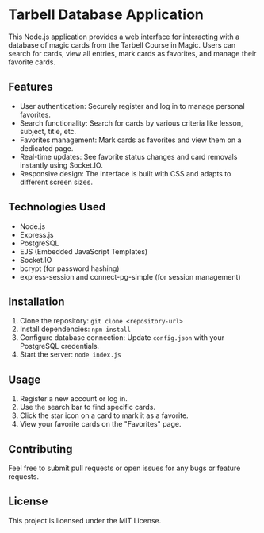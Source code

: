 <!DOCTYPE html>
<html>
<head>

</head>
<body>

<h1>Tarbell Database Application</h1>

<p>This Node.js application provides a web interface for interacting with a database of magic cards from the Tarbell Course in Magic. Users can search for cards, view all entries, mark cards as favorites, and manage their favorite cards.</p>

<h2>Features</h2>

<ul>
  <li>User authentication: Securely register and log in to manage personal favorites.</li>
  <li>Search functionality: Search for cards by various criteria like lesson, subject, title, etc.</li>
  <li>Favorites management: Mark cards as favorites and view them on a dedicated page.</li>
  <li>Real-time updates: See favorite status changes and card removals instantly using Socket.IO.</li>
  <li>Responsive design: The interface is built with CSS and adapts to different screen sizes.</li>
</ul>

<h2>Technologies Used</h2>

<ul>
  <li>Node.js</li>
  <li>Express.js</li>
  <li>PostgreSQL</li>
  <li>EJS (Embedded JavaScript Templates)</li>
  <li>Socket.IO</li>
  <li>bcrypt (for password hashing)</li>
  <li>express-session and connect-pg-simple (for session management)</li>
</ul>

<h2>Installation</h2>

<ol>
  <li>Clone the repository: <code>git clone &lt;repository-url&gt;</code></li>
  <li>Install dependencies: <code>npm install</code></li>
  <li>Configure database connection: Update <code>config.json</code> with your PostgreSQL credentials.</li>
  <li>Start the server: <code>node index.js</code></li>
</ol>

<h2>Usage</h2>

<ol>
  <li>Register a new account or log in.</li>
  <li>Use the search bar to find specific cards.</li>
  <li>Click the star icon on a card to mark it as a favorite.</li>
  <li>View your favorite cards on the "Favorites" page.</li>
</ol>

<h2>Contributing</h2>

<p>Feel free to submit pull requests or open issues for any bugs or feature requests.</p>

<h2>License</h2>

<p>This project is licensed under the MIT License.</p>

</body>
</html>
